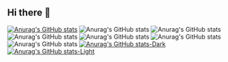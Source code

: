 ## Hi there 👋
[![Anurag's GitHub stats](https://github-readme-stats.vercel.app/api?username=samuelraj-dev)](https://github.com/samuelraj-dev/)
![Anurag's GitHub stats](https://github-readme-stats.vercel.app/api?username=samuelraj-dev&hide=contribs,prs)
![Anurag's GitHub stats](https://github-readme-stats.vercel.app/api?username=samuelraj-dev&show=reviews,discussions_started,discussions_answered,prs_merged,prs_merged_percentage)
![Anurag's GitHub stats](https://github-readme-stats.vercel.app/api?username=samuelraj-dev&show_icons=true)
![Anurag's GitHub stats](https://github-readme-stats.vercel.app/api?username=samuelraj-dev&show_icons=true&theme=radical)
![Anurag's GitHub stats](https://github-readme-stats.vercel.app/api?username=samuelraj-dev&show_icons=true&theme=transparent)
![Anurag's GitHub stats](https://github-readme-stats.vercel.app/api?username=samuelraj-dev&show_icons=true&bg_color=00000000)
[![Anurag's GitHub stats-Dark](https://github-readme-stats.vercel.app/api?username=samuelraj-dev&show_icons=true&theme=dark#gh-dark-mode-only)](https://github.com/anuraghazra/github-readme-stats#gh-dark-mode-only)
[![Anurag's GitHub stats-Light](https://github-readme-stats.vercel.app/api?username=samuelraj-dev&show_icons=true&theme=default#gh-light-mode-only)](https://github.com/anuraghazra/github-readme-stats#gh-light-mode-only)
<!--
**samuelraj-dev/samuelraj-dev** is a ✨ _special_ ✨ repository because its `README.md` (this file) appears on your GitHub profile.

Here are some ideas to get you started:

- 🔭 I’m currently working on ...
- 🌱 I’m currently learning ...
- 👯 I’m looking to collaborate on ...
- 🤔 I’m looking for help with ...
- 💬 Ask me about ...
- 📫 How to reach me: ...
- 😄 Pronouns: ...
- ⚡ Fun fact: ...
-->
